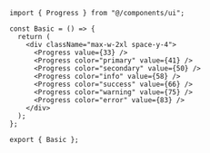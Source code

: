 ﻿```tsx
import { Progress } from "@/components/ui";

const Basic = () => {
  return (
    <div className="max-w-2xl space-y-4">
      <Progress value={33} />
      <Progress color="primary" value={41} />
      <Progress color="secondary" value={50} />
      <Progress color="info" value={58} />
      <Progress color="success" value={66} />
      <Progress color="warning" value={75} />
      <Progress color="error" value={83} />
    </div>
  );
};

export { Basic };

```
